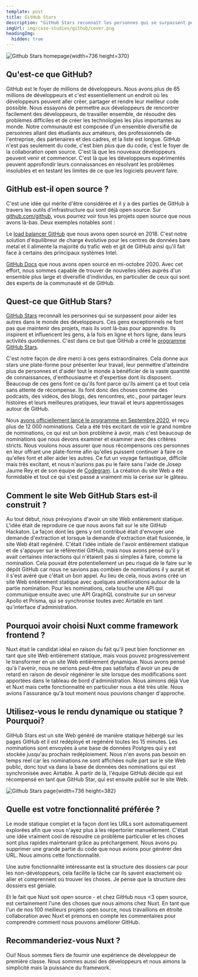 ```yaml
---
template: post
title: GitHub Stars
description: "GitHub Stars reconnaît les personnes qui se surpassent pour aider les autres dans le monde des développeurs. Ces gens exceptionnels ne font pas que maintenir des projets, mais ils vont là-bas pour apprendre. Ils inspirent et influencent les gens, à la fois en ligne et hors ligne, dans leurs activités quotidiennes. C'est dans ce but que GitHub a créé le programme GitHub Stars."
imgUrl: img/case-studies/github/cover.png
headingImg:
  hidden: true
---
```

![Github Stars homepage](img/case-studies/github/main.png){width=736 height=370}

## Qu'est-ce que GitHub?

GitHub est le foyer de millions de développeurs. Nous avons plus de 65 millions de développeurs et c'est essentiellement un endroit où les développeurs peuvent aller créer, partager et rendre leur meilleur code possible. Nous essayons de permettre aux développeurs de rencontrer facilement des développeurs, de travailler ensemble, de résoudre des problèmes difficiles et de créer les technologies les plus importantes au monde. Notre communauté est composée d'un ensemble diversifié de personnes allant des étudiants aux amateurs, des professionnels de l'entreprise, des partenaires et des cadres, et la liste est longue. GitHub n'est pas seulement du code, c'est bien plus que du code, c'est le foyer de la collaboration open source. C'est là que les nouveaux développeurs peuvent venir et commencer. C'est là que les développeurs expérimentés peuvent approfondir leurs connaissances en résolvant les problèmes insolubles et en testant les limites de ce que les logiciels peuvent faire.

## GitHub est-il open source ?

C'est une idée qui mérite d'être considérée et il y a des parties de GitHub à travers les outils d'infrastructure qui sont déjà open source. Sur [github.com/github](https://github.com/github/), vous pourrez voir tous les projets open source que nous avons là-bas. Deux exemples notables sont :

  Le [load balancer GitHub](https://github.blog/2018-08-08-glb-director-open-source-load-balancer/) que nous avons open sourcé en 2018. C'est notre solution d'équilibreur de charge évolutive pour les centres de données bare metal et il alimente la majorité du trafic web et git de GitHub ainsi qu'il fait face à certains des principaux systèmes Intel. 

  [GitHub Docs](https://github.blog/2020-10-14-how-we-open-sourced-docs-github-com/) que nous avons open sourcé en mi-octobre 2020. Avec cet effort, nous sommes capable de trouver de nouvelles idées auprès d'un ensemble plus large et diversifié d'individus, en particulier de ceux qui sont des experts de la communauté et de GitHub.

## Quest-ce que GitHub Stars?

[GitHub Stars](http://stars.github.com/) reconnaît les personnes qui se surpassent pour aider les autres dans le monde des développeurs. Ces gens exceptionnels ne font pas que maintenir des projets, mais ils vont là-bas pour apprendre. Ils inspirent et influencent les gens, à la fois en ligne et hors ligne, dans leurs activités quotidiennes. C'est dans ce but que GitHub a créé le [programme GitHub Stars](http://stars.github.com/).

C'est notre façon de dire merci à ces gens extraordinaires. Cela donne aux stars une plate-forme pour présenter leur travail, leur permettre d'atteindre plus de personnes et d'aider tout le monde à bénéficier de la vaste quantité de connaissances, d'enthousiasme et d'expertise dont ils disposent. Beaucoup de ces gens font ce qu'ils font parce qu'ils aiment ça et tout cela sans attente de récompense. Ils font donc des choses comme des podcasts, des vidéos, des blogs, des rencontres, etc., pour partager leurs histoires et leurs meilleures pratiques, leur travail et leurs apprentissages autour de GitHub.

Nous [avons officiellement lancé le programme en Septembre 2020](https://github.blog/2020-09-03-introducing-the-github-stars-program/), et reçu plus de 12 000 nominations. Cela a été très excitant de voir le grand nombre de nominations, ce qui est un bon problème à avoir, mais c'est beaucoup de nominations que nous devons examiner et examiner avec des critères stricts. Nous voulons nous assurer que nous récompensons ces personnes en leur offrant une plate-forme afin qu'elles puissent continuer à faire ce qu'elles font et aller aider les autres. Ce fut un voyage fantastique, difficile mais très excitant, et nous n'aurions pas pu le faire sans l'aide de Josep Jaume Rey et de son équipe de [Codegram](https://www.codegram.com/). La création du site Web a été formidable et tout ce qui s'est passé a vraiment mis la cerise sur le gâteau.

## Comment le site Web GitHub Stars est-il construit ?

Au tout début, nous prévoyions d'avoir un site Web entièrement statique. L'idée était de reproduire ce que nous avons fait sur le site GitHub Hackaton. La façon dont les gens y ont contribué était d'envoyer une demande d'extraction et lorsque la demande d'extraction était fusionnée, le site Web était regénéré. C'était l'idée initiale de l'avoir entièrement statique et de s'appuyer sur le référentiel GitHub, mais nous avons pensé qu'il y avait certaines interactions qui n'étaient pas si simples à faire, comme la nomination. Cela pouvait être potentiellement un peu risqué de le faire sur le dépôt GitHub car nous ne savions pas combien de nominations il y aurait et il s'est avéré que c'était un bon appel. Au lieu de cela, nous avons créé un site Web entièrement statique avec quelques améliorations autour de la partie nomination. Pour les nominations, cela touche une API qui communique ensuite avec une API GraphQL construite sur un serveur Apollo et Prisma, qui se synchronise toutes avec Airtable en tant qu'interface d'administration.

## Pourquoi avoir choisi Nuxt comme framework frontend ?

Nuxt était le candidat idéal en raison du fait qu'il peut bien fonctionner en tant que site Web entièrement statique, mais vous pouvez progressivement le transformer en un site Web entièrement dynamique. Nous avons pensé qu'à l'avenir, nous ne serions peut-être pas satisfaits d'avoir un peu de retard en raison de devoir régénérer le site lorsque des modifications sont apportées dans le tableau de bord d'administration. Nous aimions déjà Vue et Nuxt mais cette fonctionnalité en particulier nous a été très utile. Nous avions l'assurance qu'à tout moment nous pouvions changer d'approche.

## Utilisez-vous le rendu dynamique ou statique ? Pourquoi?

GitHub Stars est un site Web généré de manière statique hébergé sur les pages GitHub et il est redéployé et regénéré toutes les 15 minutes. Les nominations sont envoyées à une base de données Postgres qui y est stockée jusqu'au prochain redéploiement. Nous n'en avons pas besoin en temps réel car les nominations ne sont affichées nulle part sur le site Web public, donc tout va dans la base de données des nominations qui est synchronisée avec Airtable. À partir de là, l'équipe GitHub décide qui est récompensé en tant que GitHub Star, qui est ensuite publié sur le site Web.

![Github Stars page](img/case-studies/github/1.png){width=736 height=382}

## Quelle est votre fonctionnalité préférée ?

Le mode statique complet et la façon dont les URLs sont automatiquement explorées afin que vous n'ayez plus à les répertorier manuellement. C'était une idée vraiment cool de résoudre ce problème particulier et les choses sont plus rapides maintenant grâce au préchargement. Nous avons pu supprimer une grande partie du code que nous avions pour générer des URL. Nous aimons cette fonctionnalité.

Une autre fonctionnalité intéressante est la structure des dossiers car pour les non-développeurs, cela facilite la tâche car ils savent exactement où aller et comprennent où trouver les choses. Je pense que la structure des dossiers est géniale.

Et le fait que Nuxt soit open source - et chez GitHub nous <3 open source, est certainement l'une des choses que nous aimons chez Nuxt. En tant que l'un de nos 100 meilleurs projets open source, nous travaillons en étroite collaboration avec Nuxt et prenons en compte les commentaires pour comprendre comment nous pouvons améliorer GitHub.

## Recommanderiez-vous Nuxt ?

Oui! Nous sommes fiers de fournir une expérience de développeur de première classe. Nous sommes aussi des développeurs et nous aimons la simplicité mais la puissance du framework.

